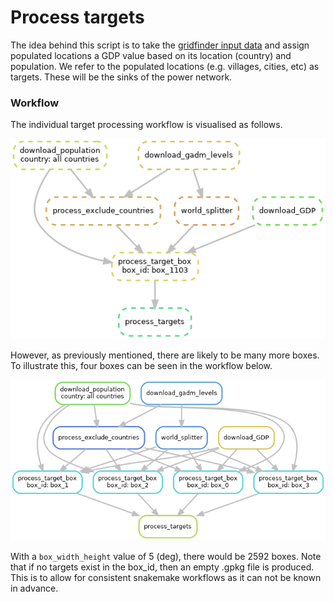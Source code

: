 # Process targets

The idea behind this script is to take the [gridfinder input data](../download/power_download_gridfinder.md) and assign
populated locations a GDP value based on its location (country) and population. We refer to the populated locations
(e.g. villages, cities, etc) as targets. These will be the sinks of the power network.


### Workflow

The individual target processing workflow is visualised as follows.

![Target workflow for box_1103](../img/dag_targets.png)

However, as previously mentioned, there are likely to be many more boxes. To illustrate this, four boxes can be seen in the workflow below.

![Target workflow for multiple boxes](../img/dag_targets_4.png)

With a `box_width_height` value of 5 (deg), there would be 2592 boxes. Note that if no targets exist in the box_id, then an empty .gpkg file is
produced. This is to allow for consistent snakemake workflows as it can not be known in advance.

